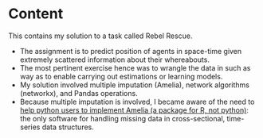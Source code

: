 # Content

This contains my solution to a task called Rebel Rescue.

- The assignment is to predict position of agents in space-time given extremely scattered information about their whereabouts.
- The most pertinent exercise hence was to wrangle the data in such as way as to enable carrying out estimations or learning models.
- My solution involved multiple imputation (Amelia), network algorithms (networkx), and Pandas operations.
- Because multiple imputation is involved, I became aware of the need to [help python users to implement Amelia (a package for R, not python)](../../../amelia-rpy2/): the only software for handling missing data in cross-sectional, time-series data structures.
